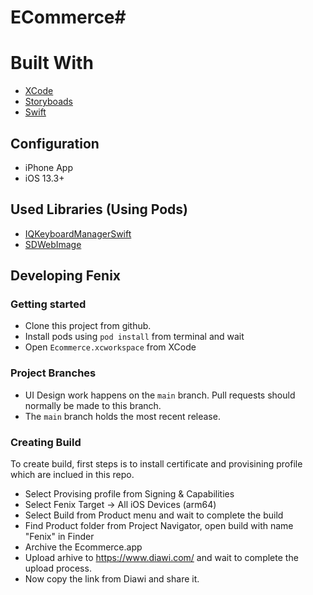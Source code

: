 # ECommerce#
# Built With
- [XCode](https://developer.apple.com/xcode/)
- [Storyboads](https://developer.apple.com/tutorials/app-dev-training/creating-a-storyboard-app)
- [Swift](https://developer.apple.com/swift/)

## Configuration
- iPhone App
- iOS 13.3+

## Used Libraries (Using Pods)
- [IQKeyboardManagerSwift](https://github.com/hackiftekhar/IQKeyboardManager)
- [SDWebImage](https://github.com/SDWebImage/SDWebImage)


## Developing Fenix
### Getting started 
- Clone this project from github. 
- Install pods using ```pod install``` from terminal and wait
- Open ```Ecommerce.xcworkspace``` from XCode

### Project Branches
- UI Design work happens on the ```main``` branch. Pull requests should normally be made to this branch.
- The ```main``` branch holds the most recent release.

### Creating Build
To create build, first steps is to install certificate and provisining profile which are inclued in this repo. 
- Select Provising profile from Signing & Capabilities
- Select Fenix Target -> All iOS Devices (arm64)
- Select Build from Product menu and wait to complete the build
- Find Product folder from Project Navigator, open build with name "Fenix" in Finder
- Archive the Ecommerce.app
- Upload arhive to https://www.diawi.com/ and wait to complete the upload process. 
- Now copy the link from Diawi and share it. 
